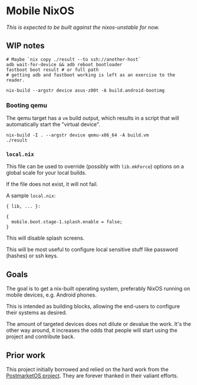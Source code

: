 Mobile NixOS
============

*This is expected to be built against the nixos-unstable for now.*


WIP notes
---------

```
# Maybe `nix copy ./result --to ssh://another-host`
adb wait-for-device && adb reboot bootloader
fastboot boot result # or full path
# getting adb and fastboot working is left as an exercise to the reader.
```

```
nix-build --argstr device asus-z00t -A build.android-bootimg
```

### Booting qemu

The qemu target has a `vm` build output, which results in a script that will
automatically start the "virtual device".

```
nix-build -I . --argstr device qemu-x86_64 -A build.vm
./result
```

### `local.nix`

This file can be used to override (possibly with `lib.mkForce`) options on a global
scale for your local builds.

If the file does not exist, it will not fail.

A sample `local.nix`:

```
{ lib, ... }:

{
  mobile.boot.stage-1.splash.enable = false;
}
```

This will disable splash screens.

This will be most useful to configure local sensitive stuff like password (hashes)
or ssh keys.


Goals
-----

The goal is to get a nix-built operating system, preferably NixOS running on
mobile devices, e.g. Android phones.

This is intended as building blocks, allowing the end-users to configure their
systems as desired.

The amount of targeted devices does not dilute or devalue the work. It's the
other way around, it increases the odds that people will start using the project
and contribute back.


Prior work
----------

This project initially borrowed and relied on the hard work from the
[PostmarketOS project](https://postmarketos.org/). They are forever
thanked in their valiant efforts.
